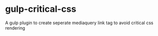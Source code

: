 gulp-critical-css
=================

A gulp plugin to create seperate mediaquery link tag to avoid critical css rendering
